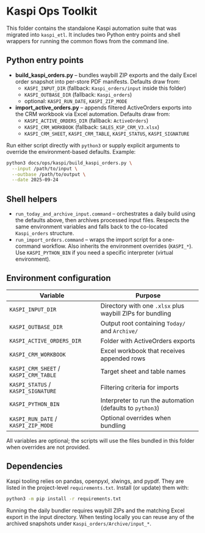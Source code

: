 # Kaspi Ops Toolkit

This folder contains the standalone Kaspi automation suite that was migrated into
`kaspi_etl`. It includes two Python entry points and shell wrappers for running
the common flows from the command line.

## Python entry points

- **build_kaspi_orders.py** – bundles waybill ZIP exports and the daily Excel
  order snapshot into per-store PDF manifests. Defaults draw from:
  - `KASPI_INPUT_DIR` (fallback: `Kaspi_orders/input` inside this folder)
  - `KASPI_OUTBASE_DIR` (fallback: `Kaspi_orders`)
  - optional: `KASPI_RUN_DATE`, `KASPI_ZIP_MODE`
- **import_active_orders.py** – appends filtered ActiveOrders exports into the
  CRM workbook via Excel automation. Defaults draw from:
  - `KASPI_ACTIVE_ORDERS_DIR` (fallback: `ActiveOrders`)
  - `KASPI_CRM_WORKBOOK` (fallback: `SALES_KSP_CRM_V3.xlsx`)
  - `KASPI_CRM_SHEET`, `KASPI_CRM_TABLE`, `KASPI_STATUS`, `KASPI_SIGNATURE`

Run either script directly with `python3` or supply explicit arguments to
override the environment-based defaults. Example:

```bash
python3 docs/ops/kaspi/build_kaspi_orders.py \
  --input /path/to/input \
  --outbase /path/to/output \
  --date 2025-09-24
```

## Shell helpers

- `run_today_and_archive_input.command` – orchestrates a daily build using the
  defaults above, then archives processed input files. Respects the same
  environment variables and falls back to the co-located `Kaspi_orders`
  structure.
- `run_import_orders.command` – wraps the import script for a one-command
  workflow. Also inherits the environment overrides (`KASPI_*`). Use
  `KASPI_PYTHON_BIN` if you need a specific interpreter (virtual environment).

## Environment configuration

| Variable | Purpose |
| --- | --- |
| `KASPI_INPUT_DIR` | Directory with one `.xlsx` plus waybill ZIPs for bundling |
| `KASPI_OUTBASE_DIR` | Output root containing `Today/` and `Archive/` |
| `KASPI_ACTIVE_ORDERS_DIR` | Folder with ActiveOrders exports |
| `KASPI_CRM_WORKBOOK` | Excel workbook that receives appended rows |
| `KASPI_CRM_SHEET` / `KASPI_CRM_TABLE` | Target sheet and table names |
| `KASPI_STATUS` / `KASPI_SIGNATURE` | Filtering criteria for imports |
| `KASPI_PYTHON_BIN` | Interpreter to run the automation (defaults to `python3`) |
| `KASPI_RUN_DATE` / `KASPI_ZIP_MODE` | Optional overrides when bundling |

All variables are optional; the scripts will use the files bundled in this
folder when overrides are not provided.

## Dependencies

Kaspi tooling relies on pandas, openpyxl, xlwings, and pypdf. They are listed in
the project-level `requirements.txt`. Install (or update) them with:

```bash
python3 -m pip install -r requirements.txt
```

Running the daily bundler requires waybill ZIPs and the matching Excel export in
the input directory. When testing locally you can reuse any of the archived
snapshots under `Kaspi_orders/Archive/input_*`.
